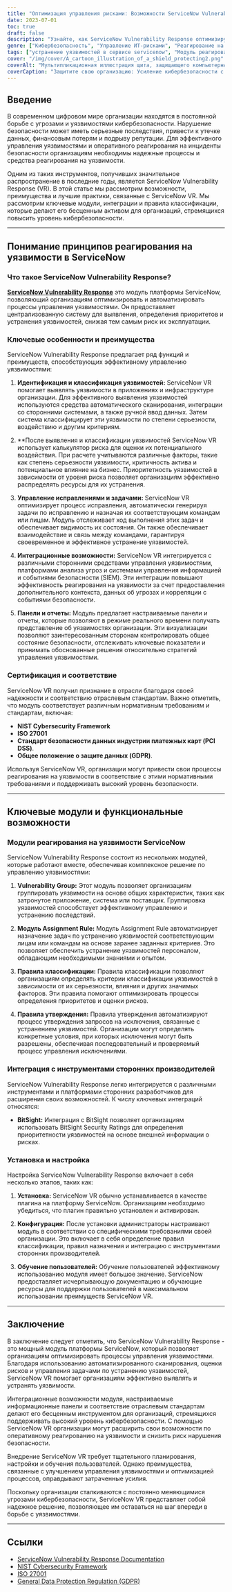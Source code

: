```yaml
---
title: "Оптимизация управления рисками: Возможности ServiceNow Vulnerability Response"
date: 2023-07-01
toc: true
draft: false
description: "Узнайте, как ServiceNow Vulnerability Response оптимизирует управление рисками за счет оптимизированной идентификации, определения приоритетов и устранения уязвимостей."
genre: ["Кибербезопасность", "Управление ИТ-рисками", "Реагирование на уязвимости", "ServiceNow", "Автоматизация систем безопасности", "Соответствие требованиям", "Анализ угроз", "Управление инцидентами", "Идентификация уязвимостей", "Стратегии устранения последствий"]
tags: ["устранение уязвимостей в сервисе servicenow", "Модуль реагирования на уязвимости servicenow", "Устранение уязвимости в приложениях servicenow", "реагирование на уязвимости в системе servicenow", "модуль управления уязвимостями servicenow", "Не работают push-уведомления servicenow", "Калькулятор риска реагирования на уязвимости servicenow", "Сертификация по реагированию на уязвимости servicenow", "Правила классификации ответов на уязвимости в servicenow", "Задача по устранению уязвимостей servicenow", "Правила поиска ci для ответа на уязвимости в сервисе servicenow", "Интеграция с третьими сторонами для реагирования на уязвимости в системе servicenow", "Значения серьезности событий в сервисе servicenow", "панели реагирования на уязвимости servicenow", "группы реагирования на уязвимости в сервисе servicenow", "Правила назначения ответов на уязвимости в servicenow", "Приложение для реагирования на уязвимости servicenow", "Правила утверждения ответов на уязвимости в servicenow", "Утверждение исключений при реагировании на уязвимости в сервисе servicenow", "Ассистент настройки реагирования на уязвимости servicenow", "servicenow уязвимость ответ rest api", "интеграции для реагирования на уязвимости приложений servicenow", "роли реагирования на уязвимости приложений servicenow", "преимущества реагирования на уязвимости в сервисе servicenow", "Схема реагирования на уязвимости в сервисе servicenow", "База знаний по реагированию на уязвимости в сервисе servicenow", "Устранение уязвимости bitsight servicenow", "Приборная панель ciso для реагирования на уязвимости servicenow", "Группы классификации реакций на уязвимости в сервисе servicenow", "Согласование ci реагирования на уязвимости в сервисе servicenow"]
cover: "/img/cover/A_cartoon_illustration_of_a_shield_protecting2.png"
coverAlt: "Мультипликационная иллюстрация щита, защищающего компьютерный сервер от киберугроз."
coverCaption: "Защитите свою организацию: Усиление кибербезопасности с помощью ServiceNow Vulnerability Response"
---
```


## Введение

В современном цифровом мире организации находятся в постоянной борьбе с угрозами и уязвимостями кибербезопасности. Нарушение безопасности может иметь серьезные последствия, привести к утечке данных, финансовым потерям и подрыву репутации. Для эффективного управления уязвимостями и оперативного реагирования на инциденты безопасности организациям необходимы надежные процессы и средства реагирования на уязвимости.

Одним из таких инструментов, получивших значительное распространение в последние годы, является ServiceNow Vulnerability Response (VR). В этой статье мы рассмотрим возможности, преимущества и лучшие практики, связанные с ServiceNow VR. Мы рассмотрим ключевые модули, интеграции и правила классификации, которые делают его бесценным активом для организаций, стремящихся повысить уровень кибербезопасности.

______

## Понимание принципов реагирования на уязвимости в ServiceNow

### Что такое ServiceNow Vulnerability Response?

[**ServiceNow Vulnerability Response**](https://www.servicenow.com/uk/products/vulnerability-response.html) это модуль платформы ServiceNow, позволяющий организациям оптимизировать и автоматизировать процессы управления уязвимостями. Он предоставляет централизованную систему для выявления, определения приоритетов и устранения уязвимостей, снижая тем самым риск их эксплуатации.

### Ключевые особенности и преимущества

ServiceNow Vulnerability Response предлагает ряд функций и преимуществ, способствующих эффективному управлению уязвимостями:

1. **Идентификация и классификация уязвимостей:** ServiceNow VR помогает выявлять уязвимости в приложениях и инфраструктуре организации. Для эффективного выявления уязвимостей используются средства автоматического сканирования, интеграции со сторонними системами, а также ручной ввод данных. Затем система классифицирует эти уязвимости по степени серьезности, воздействию и другим критериям.

2. **После выявления и классификации уязвимостей ServiceNow VR использует калькулятор риска для оценки их потенциального воздействия. При расчете учитываются различные факторы, такие как степень серьезности уязвимости, критичность актива и потенциальное влияние на бизнес. Приоритетность уязвимостей в зависимости от уровня риска позволяет организациям эффективно распределять ресурсы для их устранения.

3. **Управление исправлениями и задачами:** ServiceNow VR оптимизирует процесс исправления, автоматически генерируя задачи по исправлению и назначая их соответствующим командам или лицам. Модуль отслеживает ход выполнения этих задач и обеспечивает видимость их состояния. Он также обеспечивает взаимодействие и связь между командами, гарантируя своевременное и эффективное устранение уязвимостей.

4. **Интеграционные возможности:** ServiceNow VR интегрируется с различными сторонними средствами управления уязвимостями, платформами анализа угроз и системами управления информацией и событиями безопасности (SIEM). Эти интеграции повышают эффективность реагирования на уязвимости за счет предоставления дополнительного контекста, данных об угрозах и корреляции с событиями безопасности.

5. **Панели и отчеты:** Модуль предлагает настраиваемые панели и отчеты, которые позволяют в режиме реального времени получать представление об уязвимостях организации. Эти визуализации позволяют заинтересованным сторонам контролировать общее состояние безопасности, отслеживать ключевые показатели и принимать обоснованные решения относительно стратегий управления уязвимостями.

### Сертификация и соответствие

ServiceNow VR получил признание в отрасли благодаря своей надежности и соответствию отраслевым стандартам. Важно отметить, что модуль соответствует различным нормативным требованиям и стандартам, включая:

- **NIST Cybersecurity Framework**
- **ISO 27001**
- **Стандарт безопасности данных индустрии платежных карт (PCI DSS)**.
- **Общее положение о защите данных (GDPR)**.

Используя ServiceNow VR, организации могут привести свои процессы реагирования на уязвимости в соответствие с этими нормативными требованиями и поддерживать высокий уровень безопасности.

______

## Ключевые модули и функциональные возможности

### Модули реагирования на уязвимости ServiceNow

ServiceNow Vulnerability Response состоит из нескольких модулей, которые работают вместе, обеспечивая комплексное решение по управлению уязвимостями:

1. **Vulnerability Group:** Этот модуль позволяет организациям группировать уязвимости на основе общих характеристик, таких как затронутое приложение, система или поставщик. Группировка уязвимостей способствует эффективному управлению и устранению последствий.

2. **Модуль Assignment Rule:** Модуль Assignment Rule автоматизирует назначение задач по устранению уязвимостей соответствующим лицам или командам на основе заранее заданных критериев. Это позволяет обеспечить устранение уязвимостей персоналом, обладающим необходимыми знаниями и опытом.

3. **Правила классификации:** Правила классификации позволяют организациям определять критерии классификации уязвимостей в зависимости от их серьезности, влияния и других значимых факторов. Эти правила помогают оптимизировать процессы определения приоритетов и оценки рисков.

4. **Правила утверждения:** Правила утверждения автоматизируют процесс утверждения запросов на исключения, связанные с устранением уязвимостей. Организации могут определять конкретные условия, при которых исключения могут быть разрешены, обеспечивая последовательный и проверяемый процесс управления исключениями.

### Интеграция с инструментами сторонних производителей

ServiceNow Vulnerability Response легко интегрируется с различными инструментами и платформами сторонних разработчиков для расширения своих возможностей. К числу ключевых интеграций относятся:

- **BitSight:** Интеграция с BitSight позволяет организациям использовать BitSight Security Ratings для определения приоритетности уязвимостей на основе внешней информации о рисках.

### Установка и настройка

Настройка ServiceNow Vulnerability Response включает в себя несколько этапов, таких как:

1. **Установка:** ServiceNow VR обычно устанавливается в качестве плагина на платформу ServiceNow. Организациям необходимо убедиться, что плагин правильно установлен и активирован.

2. **Конфигурация:** После установки администраторы настраивают модуль в соответствии со специфическими требованиями своей организации. Это включает в себя определение правил классификации, правил назначения и интеграцию с инструментами сторонних производителей.

3. **Обучение пользователей:** Обучение пользователей эффективному использованию модуля имеет большое значение. ServiceNow предоставляет исчерпывающую документацию и обучающие ресурсы для поддержки пользователей в максимальном использовании преимуществ ServiceNow VR.

______

## Заключение

В заключение следует отметить, что ServiceNow Vulnerability Response - это мощный модуль платформы ServiceNow, который позволяет организациям оптимизировать процессы управления уязвимостями. Благодаря использованию автоматизированного сканирования, оценки рисков и управления задачами по устранению уязвимостей, ServiceNow VR помогает организациям эффективно выявлять и устранять уязвимости.

Интеграционные возможности модуля, настраиваемые информационные панели и соответствие отраслевым стандартам делают его бесценным инструментом для организаций, стремящихся поддерживать высокий уровень кибербезопасности. С помощью ServiceNow VR организации могут расширить свои возможности по оперативному реагированию на уязвимости и снизить риск нарушения безопасности.

Внедрение ServiceNow VR требует тщательного планирования, настройки и обучения пользователей. Однако преимущества, связанные с улучшением управления уязвимостями и оптимизацией процессов, оправдывают затраченные усилия.

Поскольку организации сталкиваются с постоянно меняющимися угрозами кибербезопасности, ServiceNow VR представляет собой надежное решение, позволяющее им оставаться на шаг впереди в борьбе с уязвимостями.

______

## Ссылки

- [ServiceNow Vulnerability Response Documentation](https://docs.servicenow.com/)
- [NIST Cybersecurity Framework](https://www.nist.gov/cyberframework)
- [ISO 27001](https://www.iso.org/isoiec-27001-information-security.html)
- [General Data Protection Regulation (GDPR)](https://gdpr.eu/)
